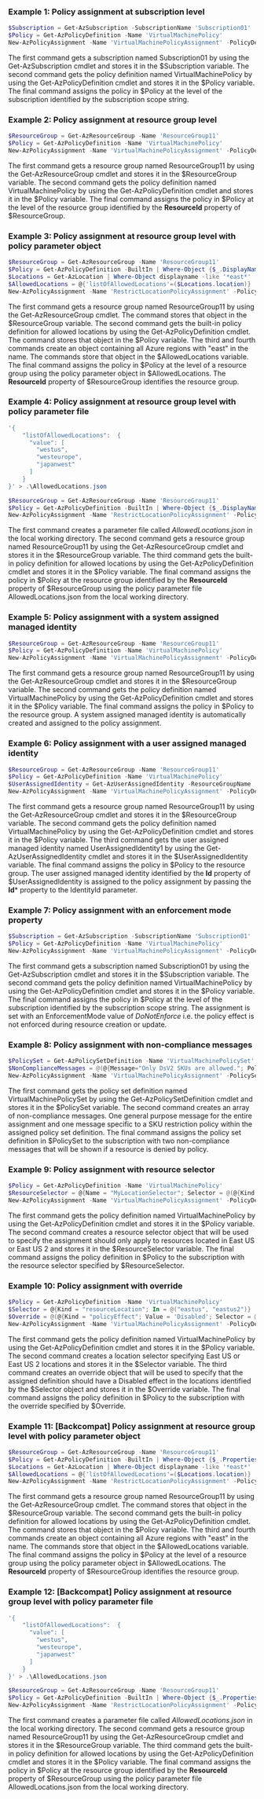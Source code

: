 ### Example 1: Policy assignment at subscription level
```powershell
$Subscription = Get-AzSubscription -SubscriptionName 'Subscription01'
$Policy = Get-AzPolicyDefinition -Name 'VirtualMachinePolicy'
New-AzPolicyAssignment -Name 'VirtualMachinePolicyAssignment' -PolicyDefinition $Policy -Scope "/subscriptions/$($Subscription.Id)"
```

The first command gets a subscription named Subscription01 by using the Get-AzSubscription cmdlet and stores it in the $Subscription variable.
The second command gets the policy definition named VirtualMachinePolicy by using the Get-AzPolicyDefinition cmdlet and stores it in the $Policy variable.
The final command assigns the policy in $Policy at the level of the subscription identified by the subscription scope string.

### Example 2: Policy assignment at resource group level
```powershell
$ResourceGroup = Get-AzResourceGroup -Name 'ResourceGroup11'
$Policy = Get-AzPolicyDefinition -Name 'VirtualMachinePolicy'
New-AzPolicyAssignment -Name 'VirtualMachinePolicyAssignment' -PolicyDefinition $Policy -Scope $ResourceGroup.ResourceId
```

The first command gets a resource group named ResourceGroup11 by using the Get-AzResourceGroup cmdlet and stores it in the $ResourceGroup variable.
The second command gets the policy definition named VirtualMachinePolicy by using the Get-AzPolicyDefinition cmdlet and stores it in the $Policy variable.
The final command assigns the policy in $Policy at the level of the resource group identified by the **ResourceId** property of $ResourceGroup.

### Example 3: Policy assignment at resource group level with policy parameter object
```powershell
$ResourceGroup = Get-AzResourceGroup -Name 'ResourceGroup11'
$Policy = Get-AzPolicyDefinition -BuiltIn | Where-Object {$_.DisplayName -eq 'Allowed locations'}
$Locations = Get-AzLocation | Where-Object displayname -like '*east*'
$AllowedLocations = @{'listOfAllowedLocations'=($Locations.location)}
New-AzPolicyAssignment -Name 'RestrictLocationPolicyAssignment' -PolicyDefinition $Policy -Scope $ResourceGroup.ResourceId -PolicyParameterObject $AllowedLocations
```

The first command gets a resource group named ResourceGroup11 by using the Get-AzResourceGroup cmdlet.
The command stores that object in the $ResourceGroup variable.
The second command gets the built-in policy definition for allowed locations by using the Get-AzPolicyDefinition cmdlet.
The command stores that object in the $Policy variable.
The third and fourth commands create an object containing all Azure regions with "east" in the name.
The commands store that object in the $AllowedLocations variable.
The final command assigns the policy in $Policy at the level of a resource group using the policy parameter object in $AllowedLocations.
The **ResourceId** property of $ResourceGroup identifies the resource group.

### Example 4: Policy assignment at resource group level with policy parameter file
```powershell
'{
    "listOfAllowedLocations":  {
      "value": [
        "westus",
        "westeurope",
        "japanwest"
      ]
    }
}' > .\AllowedLocations.json

$ResourceGroup = Get-AzResourceGroup -Name 'ResourceGroup11'
$Policy = Get-AzPolicyDefinition -BuiltIn | Where-Object {$_.DisplayName -eq 'Allowed locations'}
New-AzPolicyAssignment -Name 'RestrictLocationPolicyAssignment' -PolicyDefinition $Policy -Scope $ResourceGroup.ResourceId -PolicyParameter .\AllowedLocations.json
```

The first command creates a parameter file called _AllowedLocations.json_ in the local working directory.
The second command gets a resource group named ResourceGroup11 by using the Get-AzResourceGroup cmdlet and stores it in the $ResourceGroup variable.
The third command gets the built-in policy definition for allowed locations by using the Get-AzPolicyDefinition cmdlet and stores it in the $Policy variable.
The final command assigns the policy in $Policy at the resource group identified by the **ResourceId** property of $ResourceGroup using the policy parameter file AllowedLocations.json from the local working directory.

### Example 5: Policy assignment with a system assigned managed identity
```powershell
$ResourceGroup = Get-AzResourceGroup -Name 'ResourceGroup11'
$Policy = Get-AzPolicyDefinition -Name 'VirtualMachinePolicy'
New-AzPolicyAssignment -Name 'VirtualMachinePolicyAssignment' -PolicyDefinition $Policy -Scope $ResourceGroup.ResourceId -Location 'eastus' -IdentityType 'SystemAssigned'
```

The first command gets a resource group named ResourceGroup11 by using the Get-AzResourceGroup cmdlet and stores it in the $ResourceGroup variable.
The second command gets the policy definition named VirtualMachinePolicy by using the Get-AzPolicyDefinition cmdlet and stores it in the $Policy variable.
The final command assigns the policy in $Policy to the resource group. A system assigned managed identity is automatically created and assigned to the policy assignment.

### Example 6: Policy assignment with a user assigned managed identity
```powershell
$ResourceGroup = Get-AzResourceGroup -Name 'ResourceGroup11'
$Policy = Get-AzPolicyDefinition -Name 'VirtualMachinePolicy'
$UserAssignedIdentity = Get-AzUserAssignedIdentity -ResourceGroupName 'ResourceGroup1' -Name 'UserAssignedIdentity1'
New-AzPolicyAssignment -Name 'VirtualMachinePolicyAssignment' -PolicyDefinition $Policy -Scope $ResourceGroup.ResourceId -Location 'eastus' -IdentityType 'UserAssigned' -IdentityId $UserAssignedIdentity.Id
```

The first command gets a resource group named ResourceGroup11 by using the Get-AzResourceGroup cmdlet and stores it in the $ResourceGroup variable.
The second command gets the policy definition named VirtualMachinePolicy by using the Get-AzPolicyDefinition cmdlet and stores it in the $Policy variable.
The third command gets the user assigned managed identity named UserAssignedIdentity1 by using the Get-AzUserAssignedIdentity cmdlet and stores it in the $UserAssignedIdentity variable.
The final command assigns the policy in $Policy to the resource group. The user assigned managed identity identified by the **Id** property of $UserAssignedIdentity is assigned to the policy assignment by passing the **Id*** property to the IdentityId parameter.

### Example 7: Policy assignment with an enforcement mode property
```powershell
$Subscription = Get-AzSubscription -SubscriptionName 'Subscription01'
$Policy = Get-AzPolicyDefinition -Name 'VirtualMachinePolicy'
New-AzPolicyAssignment -Name 'VirtualMachinePolicyAssignment' -PolicyDefinition $Policy -Scope "/subscriptions/$($Subscription.Id)" -EnforcementMode DoNotEnforce
```

The first command gets a subscription named Subscription01 by using the Get-AzSubscription cmdlet and stores it in the $Subscription variable.
The second command gets the policy definition named VirtualMachinePolicy by using the Get-AzPolicyDefinition cmdlet and stores it in the $Policy variable.
The final command assigns the policy in $Policy at the level of the subscription identified by the subscription scope string. 
The assignment is set with an EnforcementMode value of _DoNotEnforce_ i.e. the policy effect is not enforced during resource creation or update.

### Example 8: Policy assignment with non-compliance messages
```powershell
$PolicySet = Get-AzPolicySetDefinition -Name 'VirtualMachinePolicySet'
$NonComplianceMessages = @(@{Message="Only DsV2 SKUs are allowed."; PolicyDefinitionReferenceId="DefRef1"}, @{Message="Virtual machines must follow cost management best practices."})
New-AzPolicyAssignment -Name 'VirtualMachinePolicyAssignment' -PolicySetDefinition $PolicySet -NonComplianceMessage $NonComplianceMessages
```

The first command gets the policy set definition named VirtualMachinePolicySet by using the Get-AzPolicySetDefinition cmdlet and stores it in the $PolicySet variable.
The second command creates an array of non-compliance messages. One general purpose message for the entire assignment and one message specific to a SKU restriction policy within the assigned policy set definition.
The final command assigns the policy set definition in $PolicySet to the subscription with two non-compliance messages that will be shown if a resource is denied by policy.

### Example 9: Policy assignment with resource selector
```powershell
$Policy = Get-AzPolicyDefinition -Name 'VirtualMachinePolicy'
$ResourceSelector = @{Name = "MyLocationSelector"; Selector = @(@{Kind = "resourceLocation"; In = @("eastus", "eastus2")})}
New-AzPolicyAssignment -Name 'VirtualMachinePolicyAssignment' -PolicyDefinition $Policy -ResourceSelector $ResourceSelector
```

The first command gets the policy definition named VirtualMachinePolicy by using the Get-AzPolicyDefinition cmdlet and stores it in the $Policy variable.
The second command creates a resource selector object that will be used to specify the assignment should only apply to resources located in East US or East US 2 and stores it in the $ResourceSelector variable.
The final command assigns the policy definition in $Policy to the subscription with the resource selector specified by $ResourceSelector.

### Example 10: Policy assignment with override
```powershell
$Policy = Get-AzPolicyDefinition -Name 'VirtualMachinePolicy'
$Selector = @{Kind = "resourceLocation"; In = @("eastus", "eastus2")}
$Override = @(@{Kind = "policyEffect"; Value = 'Disabled'; Selector = @($Selector)})
New-AzPolicyAssignment -Name 'VirtualMachinePolicyAssignment' -PolicyDefinition $Policy -Override $Override
```

The first command gets the policy definition named VirtualMachinePolicy by using the Get-AzPolicyDefinition cmdlet and stores it in the $Policy variable.
The second command creates a location selector specifying East US or East US 2 locations and stores it in the $Selector variable.
The third command creates an override object that will be used to specify that the assigned definition should have a Disabled effect in the locations identified by the $Selector object and stores it in the $Override variable.
The final command assigns the policy definition in $Policy to the subscription with the override specified by $Override.

### Example 11: [Backcompat] Policy assignment at resource group level with policy parameter object
```powershell
$ResourceGroup = Get-AzResourceGroup -Name 'ResourceGroup11'
$Policy = Get-AzPolicyDefinition -BuiltIn | Where-Object {$_.Properties.DisplayName -eq 'Allowed locations'}
$Locations = Get-AzLocation | Where-Object displayname -like '*east*'
$AllowedLocations = @{'listOfAllowedLocations'=($Locations.location)}
New-AzPolicyAssignment -Name 'RestrictLocationPolicyAssignment' -PolicyDefinition $Policy -Scope $ResourceGroup.ResourceId -PolicyParameterObject $AllowedLocations
```

The first command gets a resource group named ResourceGroup11 by using the Get-AzResourceGroup cmdlet.
The command stores that object in the $ResourceGroup variable.
The second command gets the built-in policy definition for allowed locations by using the Get-AzPolicyDefinition cmdlet.
The command stores that object in the $Policy variable.
The third and fourth commands create an object containing all Azure regions with "east" in the name.
The commands store that object in the $AllowedLocations variable.
The final command assigns the policy in $Policy at the level of a resource group using the policy parameter object in $AllowedLocations.
The **ResourceId** property of $ResourceGroup identifies the resource group.

### Example 12: [Backcompat] Policy assignment at resource group level with policy parameter file
```powershell
'{
    "listOfAllowedLocations":  {
      "value": [
        "westus",
        "westeurope",
        "japanwest"
      ]
    }
}' > .\AllowedLocations.json

$ResourceGroup = Get-AzResourceGroup -Name 'ResourceGroup11'
$Policy = Get-AzPolicyDefinition -BuiltIn | Where-Object {$_.Properties.DisplayName -eq 'Allowed locations'}
New-AzPolicyAssignment -Name 'RestrictLocationPolicyAssignment' -PolicyDefinition $Policy -Scope $ResourceGroup.ResourceId -PolicyParameter .\AllowedLocations.json
```

The first command creates a parameter file called _AllowedLocations.json_ in the local working directory.
The second command gets a resource group named ResourceGroup11 by using the Get-AzResourceGroup cmdlet and stores it in the $ResourceGroup variable.
The third command gets the built-in policy definition for allowed locations by using the Get-AzPolicyDefinition cmdlet and stores it in the $Policy variable.
The final command assigns the policy in $Policy at the resource group identified by the **ResourceId** property of $ResourceGroup using the policy parameter file AllowedLocations.json from the local working directory.
